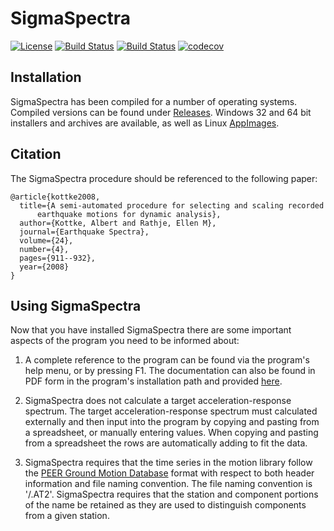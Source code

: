 
# SigmaSpectra

[![License](https://img.shields.io/badge/license-GLPv3-blue.svg)](https://github.com/arkottke/sigmaspectra/blob/master/LICENSE.txt) 
[![Build Status](https://travis-ci.org/arkottke/sigmaspectra.svg?branch=master)](https://travis-ci.org/arkottke/sigmaspectra)
[![Build Status](https://ci.appveyor.com/api/projects/status/lllrg71eoxcetnoq?svg=true)](https://ci.appveyor.com/project/arkottke/sigmaspectra)
[![codecov](https://codecov.io/gh/arkottke/sigmaspectra/branch/master/graph/badge.svg)](https://codecov.io/gh/arkottke/sigmaspectra)

## Installation

SigmaSpectra has been compiled for a number of operating systems. Compiled
versions can be found under
[Releases](https://github.com/arkottke/sigmaspectra/releases).  Windows 32 and
64 bit installers and archives are available, as well as Linux
[AppImages](http://appimage.org/).

## Citation

The SigmaSpectra procedure should be referenced to the following paper:

```
@article{kottke2008,
  title={A semi-automated procedure for selecting and scaling recorded
      earthquake motions for dynamic analysis},
  author={Kottke, Albert and Rathje, Ellen M},
  journal={Earthquake Spectra},
  volume={24},
  number={4},
  pages={911--932},
  year={2008}
}
```

## Using SigmaSpectra

Now that you have installed SigmaSpectra there are some important
aspects of the program you need to be informed about:

1. A complete reference to the program can be found via the program's help
   menu, or by pressing F1.  The documentation can also be found in PDF form in
   the program's installation path and provided
   [here](https://github.com/arkottke/sigmaspectra/blob/master/manual/manual.pdf).

2. SigmaSpectra does not calculate a target acceleration-response spectrum.
   The target acceleration-response spectrum must calculated externally and
   then input into the program by copying and pasting from a spreadsheet, or
   manually entering values.  When copying and pasting from a spreadsheet the
   rows are automatically adding to fit the data.

3. SigmaSpectra requires that the time series in the motion library follow the
   [PEER Ground Motion Database](http://ngawest2.berkeley.edu/) format with
   respect to both header information and file naming convention.  The file
   naming convention is '<EARTHQUAKE>/<STATION><COMPONENT>.AT2'.  SigmaSpectra
   requires that the station and component portions of the name be retained as
   they are used to distinguish components from a given station.
